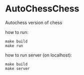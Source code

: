 # AutoChessChess
Autochess version of chess


how to run:
```
make build
make run
```

how to run server (on localhost):
```
make build
make server
```